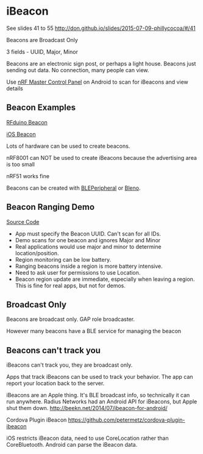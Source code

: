 # iBeacon

See slides 41 to 55 http://don.github.io/slides/2015-07-09-phillycocoa/#/41

Beacons are Broadcast Only

3 fields - UUID, Major, Minor

Beacons are an electronic sign post, or perhaps a light house. Beacons just sending out data. No connection, many people can view.

Use [nRF Master Control Panel](https://play.google.com/store/apps/details?id=no.nordicsemi.android.mcp&hl=en) on Android to scan for iBeacons and view details

## Beacon Examples

[RFduino Beacon](https://github.com/don/phillycocoa/tree/master/RFduinoBeacon)

[iOS Beacon](https://github.com/don/phillycocoa/tree/master/iBeacon)

Lots of hardware can be used to create beacons.

nRF8001 can NOT be used to create iBeacons because the advertising area is too small

nRF51 works fine

Beacons can be created with [BLEPeripheral](https://github.com/sandeepmistry/arduino-BLEPeripheral/blob/master/examples/iBeacon/iBeacon.ino) or [Bleno](https://github.com/sandeepmistry/bleno#start-advertising-ibeacon).

## Beacon Ranging Demo

[Source Code](https://github.com/don/ibeacon-demo)

 * App must specify the Beacon UUID. Can't scan for all IDs.
 * Demo scans for one beacon and ignores Major and Minor
 * Real applications would use major and minor to determine location/position.
 * Region monitoring can be low battery.
 * Ranging beacons inside a region is more battery intensive. 
 * Need to ask user for permissions to use Location.
 * Beacon region update are immediate, especially when leaving a region. This is fine for real apps, but not for demos.

## Broadcast Only

Beacons are broadcast only. GAP role broadcaster.

However many beacons have a BLE service for managing the beacon

## Beacons can't track you

iBeacons can't track you, they are broadcast only.

Apps that track iBeacons can be used to track your behavior. The app can report your location back to the server.

iBeacons are an Apple thing. It's BLE broadcast info, so technically it can run anywhere. Radius Networks had an Android API for iBeacons, but Apple shut them down.
http://beekn.net/2014/07/ibeacon-for-android/

Cordova Plugin iBeacon https://github.com/petermetz/cordova-plugin-ibeacon

iOS restricts iBeacon data, need to use CoreLocation rather than CoreBluetooth.
Android can parse the iBeacon data.
